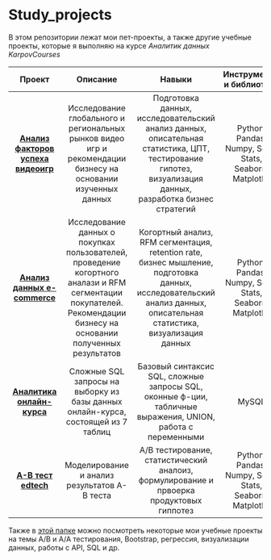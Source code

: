 # Study_projects
В этом репозитории лежат мои пет-проекты, а также другие учебные проекты, которые я выполняю на курсе *Аналитик данных KarpovCourses*

|      Проект        | Описание       | Навыки  | Инструменты и библиотеки |
|  :---:        |     :---:      |     :---:      | :---: |
| **[Анализ факторов успеха видеоигр](https://github.com/Khodzitcky-Vl/data_analytics_projects/tree/khodzitcky/working_branch/portfolio_projects/Анализ%20факторов%20успеха%20видеоигр)** | Исследование глобального и региональных рынков видео игр и рекомендации бизнесу на основании изученных данных  | Подготовка данных, исследовательский анализ данных, описательная статистика, ЦПТ, тестирование гипотез, визуализация данных, разработка бизнес стратегий | Python, Pandas, Numpy, Scipy Stats, Seaborn, Matplotlib |
| **[Анализ данных e-commerce](https://github.com/Khodzitcky-Vl/data_analytics_projects/tree/khodzitcky/working_branch/portfolio_projects/Анализ%20данных%20e-commerce)** | Исследование данных о покупках пользователей, проведение когортного аналази и RFM cегментации покупателей. Рекомендации бизнесу на основании полученных результатов | Когортный анализ, RFM сегментация, retention rate, бизнес мышление, подготовка данных, исследовательский анализ данных, описательная статистика, визуализация данных | Python, Pandas, Numpy, Scipy Stats, Seaborn, Matplotlib |
| **[Аналитика онлайн-курса](https://github.com/Khodzitcky-Vl/data_analytics_projects/tree/khodzitcky/working_branch/portfolio_projects/Аналитика%20онлайн-курса)** | Cложные SQL запросы на выборку из базы данных онлайн-курса, состоящей из 7 таблиц | Базовый синтаксис SQL, сложные запросы SQL, оконные ф-ции, табличные выражения, UNION, работа с переменными | MySQL
| **[A-B тест edtech](https://github.com/Khodzitcky-Vl/data_analytics_projects/tree/khodzitcky/working_branch/portfolio_projects/A-B%20тест%20edtech)** | Моделирование и анализ результатов А-В теста | А/В тестирование, статистический аналоиз, формулирование и првоерка продуктовых гиппотез | Python, Pandas, Numpy, Scipy Stats, Seaborn, Matplotlib

Также в [этой папке](https://github.com/Khodzitcky-Vl/Data_analytics_projects/tree/khodzitcky/working_branch/Другие%20проекты%20KarpovCourses) можно посмотреть некоторые мои учебные проекты на темы A/B и A/A тестирования, Bootstrap, регрессия, визуализации данных, работы с API, SQL и др.
